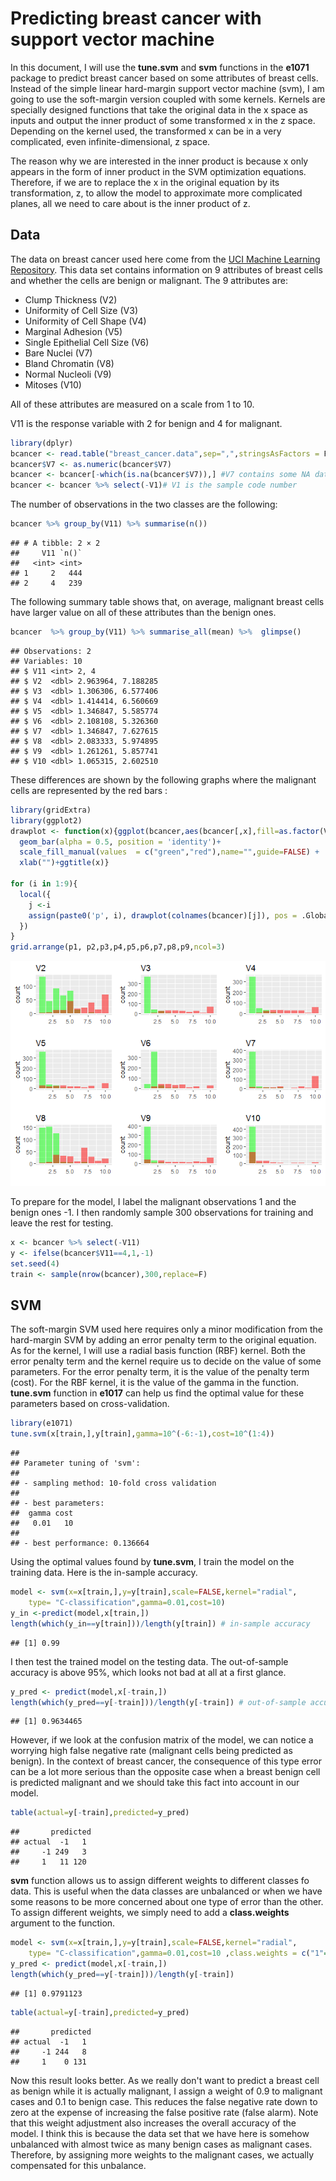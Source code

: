 Predicting breast cancer with support vector machine
================

In this document, I will use the **tune.svm** and **svm** functions in the **e1071** package to predict breast cancer based on some attributes of breast cells. Instead of the simple linear hard-margin support vector machine (svm), I am going to use the soft-margin version coupled with some kernels. Kernels are specially designed functions that take the original data in the x space as inputs and output the inner product of some transformed x in the z space. Depending on the kernel used, the transformed x can be in a very complicated, even infinite-dimensional, z space.

The reason why we are interested in the inner product is because x only appears in the form of inner product in the SVM optimization equations. Therefore, if we are to replace the x in the original equation by its transformation, z, to allow the model to approximate more complicated planes, all we need to care about is the inner product of z.

Data
----

The data on breast cancer used here come from the [UCI Machine Learning Repository](https://archive.ics.uci.edu/ml/datasets/Breast+Cancer+Wisconsin+%28Original%29). This data set contains information on 9 attributes of breast cells and whether the cells are benign or malignant. The 9 attributes are:

-   Clump Thickness (V2)
-   Uniformity of Cell Size (V3)
-   Uniformity of Cell Shape (V4)
-   Marginal Adhesion (V5)
-   Single Epithelial Cell Size (V6)
-   Bare Nuclei (V7)
-   Bland Chromatin (V8)
-   Normal Nucleoli (V9)
-   Mitoses (V10)

All of these attributes are measured on a scale from 1 to 10.

V11 is the response variable with 2 for benign and 4 for malignant.

``` r
library(dplyr)
bcancer <- read.table("breast_cancer.data",sep=",",stringsAsFactors = F)
bcancer$V7 <- as.numeric(bcancer$V7)
bcancer <- bcancer[-which(is.na(bcancer$V7)),] #V7 contains some NA data
bcancer <- bcancer %>% select(-V1)# V1 is the sample code number
```

The number of observations in the two classes are the following:

``` r
bcancer %>% group_by(V11) %>% summarise(n())
```

    ## # A tibble: 2 × 2
    ##     V11 `n()`
    ##   <int> <int>
    ## 1     2   444
    ## 2     4   239

The following summary table shows that, on average, malignant breast cells have larger value on all of these attributes than the benign ones.

``` r
bcancer  %>% group_by(V11) %>% summarise_all(mean) %>%  glimpse()
```

    ## Observations: 2
    ## Variables: 10
    ## $ V11 <int> 2, 4
    ## $ V2  <dbl> 2.963964, 7.188285
    ## $ V3  <dbl> 1.306306, 6.577406
    ## $ V4  <dbl> 1.414414, 6.560669
    ## $ V5  <dbl> 1.346847, 5.585774
    ## $ V6  <dbl> 2.108108, 5.326360
    ## $ V7  <dbl> 1.346847, 7.627615
    ## $ V8  <dbl> 2.083333, 5.974895
    ## $ V9  <dbl> 1.261261, 5.857741
    ## $ V10 <dbl> 1.065315, 2.602510

These differences are shown by the following graphs where the malignant cells are represented by the red bars :

``` r
library(gridExtra)
library(ggplot2)
drawplot <- function(x){ggplot(bcancer,aes(bcancer[,x],fill=as.factor(V11)))+
  geom_bar(alpha = 0.5, position = 'identity')+
  scale_fill_manual(values  = c("green","red"),name="",guide=FALSE) +
  xlab("")+ggtitle(x)}

for (i in 1:9){
  local({
    j <-i 
    assign(paste0('p', i), drawplot(colnames(bcancer)[j]), pos = .GlobalEnv)
  })  
}
grid.arrange(p1, p2,p3,p4,p5,p6,p7,p8,p9,ncol=3)
```

![](soft_svm_kernel_e1071_files/figure-markdown_github/unnamed-chunk-4-1.png)

To prepare for the model, I label the malignant observations 1 and the benign ones -1. I then randomly sample 300 observations for training and leave the rest for testing.

``` r
x <- bcancer %>% select(-V11)
y <- ifelse(bcancer$V11==4,1,-1)
set.seed(4)
train <- sample(nrow(bcancer),300,replace=F)
```

SVM
---

The soft-margin SVM used here requires only a minor modification from the hard-margin SVM by adding an error penalty term to the original equation. As for the kernel, I will use a radial basis function (RBF) kernel. Both the error penalty term and the kernel require us to decide on the value of some parameters. For the error penalty term, it is the value of the penalty term (cost). For the RBF kernel, it is the value of the gamma in the function. **tune.svm** function in **e1017** can help us find the optimal value for these parameters based on cross-validation.

``` r
library(e1071)
tune.svm(x[train,],y[train],gamma=10^(-6:-1),cost=10^(1:4))
```

    ## 
    ## Parameter tuning of 'svm':
    ## 
    ## - sampling method: 10-fold cross validation 
    ## 
    ## - best parameters:
    ##  gamma cost
    ##   0.01   10
    ## 
    ## - best performance: 0.136664

Using the optimal values found by **tune.svm**, I train the model on the training data. Here is the in-sample accuracy.

``` r
model <- svm(x=x[train,],y=y[train],scale=FALSE,kernel="radial",
    type= "C-classification",gamma=0.01,cost=10)
y_in <-predict(model,x[train,])
length(which(y_in==y[train]))/length(y[train]) # in-sample accuracy
```

    ## [1] 0.99

I then test the trained model on the testing data. The out-of-sample accuracy is above 95%, which looks not bad at all at a first glance.

``` r
y_pred <- predict(model,x[-train,])
length(which(y_pred==y[-train]))/length(y[-train]) # out-of-sample accuracy
```

    ## [1] 0.9634465

However, if we look at the confusion matrix of the model, we can notice a worrying high false negative rate (malignant cells being predicted as benign). In the context of breast cancer, the consequence of this type error can be a lot more serious than the opposite case when a breast benign cell is predicted malignant and we should take this fact into account in our model.

``` r
table(actual=y[-train],predicted=y_pred)
```

    ##       predicted
    ## actual  -1   1
    ##     -1 249   3
    ##     1   11 120

**svm** function allows us to assign different weights to different classes fo data. This is useful when the data classes are unbalanced or when we have some reasons to be more concerned about one type of error than the other. To assign different weights, we simply need to add a **class.weights** argument to the function.

``` r
model <- svm(x=x[train,],y=y[train],scale=FALSE,kernel="radial",
    type= "C-classification",gamma=0.01,cost=10 ,class.weights = c("1"=0.9,"-1"=0.1))
y_pred <- predict(model,x[-train,])
length(which(y_pred==y[-train]))/length(y[-train])
```

    ## [1] 0.9791123

``` r
table(actual=y[-train],predicted=y_pred)
```

    ##       predicted
    ## actual  -1   1
    ##     -1 244   8
    ##     1    0 131

Now this result looks better. As we really don't want to predict a breast cell as benign while it is actually malignant, I assign a weight of 0.9 to malignant cases and 0.1 to benign case. This reduces the false negative rate down to zero at the expense of increasing the false positive rate (false alarm). Note that this weight adjustment also increases the overall accuracy of the model. I think this is because the data set that we have here is somehow unbalanced with almost twice as many benign cases as malignant cases. Therefore, by assigning more weights to the malignant cases, we actually compensated for this unbalance.
